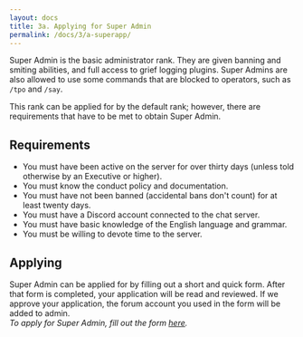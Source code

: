 ```yaml
---
layout: docs
title: 3a. Applying for Super Admin
permalink: /docs/3/a-superapp/
---
```


Super Admin is the basic administrator rank. They are given banning and smiting
abilities, and full access to grief logging plugins. Super Admins are also allowed
to use some commands that are blocked to operators, such as `/tpo` and `/say`.

This rank can be applied for by the default rank; however, there are requirements that have to be met to obtain Super Admin.

## Requirements
* You must have been active on the server for over thirty days (unless told otherwise by an Executive or higher).
* You must know the conduct policy and documentation.
* You must have not been banned (accidental bans don't count) for at least twenty days.
* You must have a Discord account connected to the chat server.
* You must have basic knowledge of the English language and grammar.
* You must be willing to devote time to the server.

## Applying
Super Admin can be applied for by filling out a short and quick form.
After that form is completed, your application will be read and reviewed.
If we approve your application, the forum account you used in the form will be added to admin.
<br>
_To apply for Super Admin, fill out the form [here](https://shadowga.typeform.com/to/Isw5L0)._
